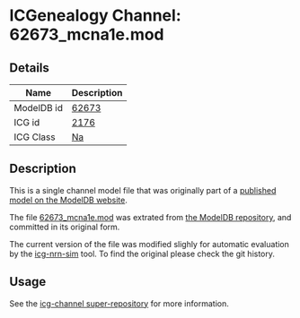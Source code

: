 # ICGenealogy Channel: 62673\_mcna1e.mod

## Details

Name | Description
---- | -----------
ModelDB id | [62673](http://senselab.med.yale.edu/ModelDB/ShowModel.cshtml?model=62673)
ICG id | [2176](http://icg.neurotheory.ox.ac.uk/channels/2/2176)
ICG Class | [Na](http://icg.neurotheory.ox.ac.uk/channels/2)

## Description

This is a single channel model file that was originally part of a [published model on the ModelDB website](http://senselab.med.yale.edu/mModelDB/ShowModel.cshtml?model=62673).


The file [62673\_mcna1e.mod](62673_mcna1e.mod) was extrated from [the ModelDB repository](http://senselab.med.yale.edu/ModelDB/ShowModel.cshtml?model=62673), and committed in its original form.

The current version of the file was modified slighly for automatic evaluation by the [icg-nrn-sim](https://github.com/icgenealogy/icg-nrn-sim) tool. To find the original please check the git history.


## Usage

See the [icg-channel super-repository](https://github.com/icgenealogy/icg-channels) for more information.